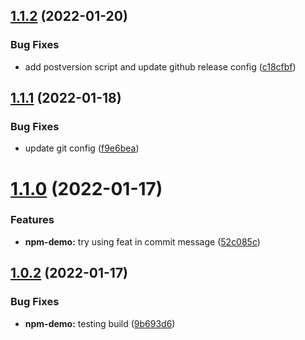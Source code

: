 ## [1.1.2](https://github.com/gpspake/npm-demo-shared-dependency/compare/v1.1.1...v1.1.2) (2022-01-20)


### Bug Fixes

* add postversion script and update github release config ([c18cfbf](https://github.com/gpspake/npm-demo-shared-dependency/commit/c18cfbf619c947fc1ed50c66e58c109256c33255))

## [1.1.1](https://github.com/gpspake/npm-demo-shared-dependency/compare/v1.1.0...v1.1.1) (2022-01-18)


### Bug Fixes

* update git config ([f9e6bea](https://github.com/gpspake/npm-demo-shared-dependency/commit/f9e6bea024f2d89e7eb77a6094cfd64ca9c9dd26))

# [1.1.0](https://github.com/gpspake/npm-demo-shared-dependency/compare/v1.0.2...v1.1.0) (2022-01-17)


### Features

* **npm-demo:** try using feat in commit message ([52c085c](https://github.com/gpspake/npm-demo-shared-dependency/commit/52c085ca2e545a1f11e650c51d98bf2035440fb1))

## [1.0.2](https://github.com/gpspake/npm-demo-shared-dependency/compare/v1.0.1...v1.0.2) (2022-01-17)


### Bug Fixes

* **npm-demo:** testing build ([9b693d6](https://github.com/gpspake/npm-demo-shared-dependency/commit/9b693d6c1a732d880183da9adf22cf26dedc2dcb))
